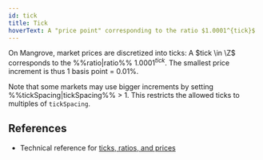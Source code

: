 ```yaml
---
id: tick
title: Tick
hoverText: A "price point" corresponding to the ratio $1.0001^{tick}$
---
```


On Mangrove, market prices are discretized into ticks: A $tick \in \Z$ corresponds to the %%ratio|ratio%% $1.0001^{tick}$. The smallest price increment is thus 1 basis point = 0.01%.

Note that some markets may use bigger increments by setting %%tickSpacing|tickSpacing%% > 1. This restricts the allowed ticks to multiples of `tickSpacing`.


## References

* Technical reference for [ticks, ratios, and prices](../contracts/technical-references/tick-ratio.md)
